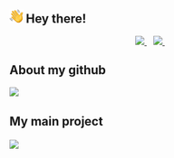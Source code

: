## <img src="./images/hi.svg" alt="hi" width="24px"> Hey there!

<p align='center'>
  
  <a href="https://www.linkedin.com/in/alessandro-gelmi/">
    <img src="https://img.shields.io/badge/linkedin-%230077B5.svg?&style=for-the-badge&logo=linkedin&logoColor=white" />
  </a>&nbsp;&nbsp;
  <a href="mailto:ale.gelmi2@gmail.com">
    <img src="https://img.shields.io/badge/Gmail-D14836?style=for-the-badge&logo=gmail&logoColor=white" />        
  </a>&nbsp;&nbsp;
  
</p>

<!---
## About me
<td><img src="./images/Snap.png" width="700px"></td>
-->

## About my github
<!-- <img align=top src="https://github-readme-stats.vercel.app/api?username=alessandrogelmi&theme=dark&count_private=true&show_icons=true&hide_border=true" /> -->
<!-- <img src="https://activity-graph.herokuapp.com/graph?username=alessandrogelmi&theme=github&bg_color=151515&hide_border=true" /> -->
![](https://github.com/alessandrogelmi/github-stats/blob/master/generated/overview.svg)
<!-- ![](https://github.com/alessandrogelmi/github-stats/blob/master/generated/languages.svg) -->

## My main project
<a href="https://github.com/alessandrogelmi/Covid19-Italy-Data">
  <img align="center" src="https://github-readme-stats-anuraghazra1.vercel.app/api/pin/?username=alessandrogelmi&repo=Covid19-Italy-Data&theme=dark&hide_border=true" />
</a>

